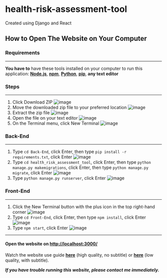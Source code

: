 # health-risk-assessment-tool
Created using Django and React

## How to Open The Website on Your Computer

### Requirements
---
**You have to** have these tools installed on your computer to run this application: [**Node.js**](https://nodejs.org/en/download/package-manager/current), [**npm**](https://docs.npmjs.com/downloading-and-installing-node-js-and-npm), [**Python**](https://www.python.org/downloads/), [**pip**](https://pypi.org/project/pip/), **any text editor**

### Steps
---
1. Click Download ZIP
![image](https://github.com/helenry/health-risk-assessment-tool/assets/67642100/ea1c2509-b701-44f9-8b98-f2e75bfbcb04)
2. Move the downloaded zip file to your preferred location
![image](https://github.com/helenry/health-risk-assessment-tool/assets/67642100/c47475f4-d16e-4425-b5d2-4d039352d3cf)
3. Extract the zip file
![image](https://github.com/helenry/health-risk-assessment-tool/assets/67642100/ea67c690-e27f-4bca-bb27-eb456f87f4af)
4. Open the file on your text editor
![image](https://github.com/helenry/health-risk-assessment-tool/assets/67642100/65a3144c-9c35-4237-b561-f08e00eb5596)
5. On the Terminal menu, click New Terminal
![image](https://github.com/helenry/health-risk-assessment-tool/assets/67642100/300f4135-3a85-4735-b3c4-726cb10d6c5c)

### Back-End
---
1. Type `cd Back-End`, click Enter, then type `pip install -r requirements.txt`, click Enter
![image](https://github.com/helenry/health-risk-assessment-tool/assets/67642100/fe70114e-650f-42d2-a2a6-53f35362cf6f)
2. Type `cd health_risk_assessment_tool`, click Enter, then type `python manage.py makemigrations`, click Enter, then type `python manage.py migrate`, click Enter
![image](https://github.com/helenry/health-risk-assessment-tool/assets/67642100/08f7c4d8-6787-4b79-9a6c-97cad4369a47)
3. Type `python manage.py runserver`, click Enter
![image](https://github.com/helenry/health-risk-assessment-tool/assets/67642100/841a7af5-e56c-4211-a507-0b058faf04f5)

### Front-End
---
1. Click the New Terminal button with the plus icon in the top right-hand corner
![image](https://github.com/helenry/health-risk-assessment-tool/assets/67642100/76d49041-c9cf-4716-a409-119fa26916fd)
2. Type `cd Front-End`, click Enter, then type `npm install`, click Enter
![image](https://github.com/helenry/health-risk-assessment-tool/assets/67642100/5838ad4d-988f-4d74-a804-9e4d85125288)
3. Type `npm start`, click Enter
![image](https://github.com/helenry/health-risk-assessment-tool/assets/67642100/3618abb9-c9be-4db4-ac06-93f7375954ed)

---

#### Open the website on [http://localhost:3000/](http://localhost:3000/)

Watch the website use guide [**here**](https://drive.google.com/file/d/1zDfojPIoei3NuO-XJ-HLXikHC4m8cbk8/view?usp=sharing) (high quality, no subtitle) or [**here**](https://drive.google.com/file/d/1DugkkeFMfFmbcJ-VUbsp3XxICq2D06jS/view?usp=sharing) (low quality, with subtitle).

**_If you have trouble running this website, please contact me immediately._**
